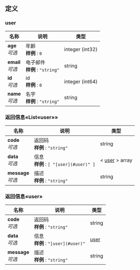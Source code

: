 
<a name="definitions"></a>
## 定义

<a name="user"></a>
### user

|名称|说明|类型|
|---|---|---|
|**age**  <br>*可选*|年齡  <br>**样例** : `0`|integer (int32)|
|**email**  <br>*可选*|电子邮件  <br>**样例** : `"string"`|string|
|**id**  <br>*可选*|id  <br>**样例** : `0`|integer (int64)|
|**name**  <br>*可选*|名字  <br>**样例** : `"string"`|string|


<a name="ac84df2c73d09727d02dce3e95f66e79"></a>
### 返回信息«List«user»»

|名称|说明|类型|
|---|---|---|
|**code**  <br>*可选*|返回码  <br>**样例** : `"string"`|string|
|**data**  <br>*可选*|信息  <br>**样例** : `[ "[user](#user)" ]`|< [user](#user) > array|
|**message**  <br>*可选*|描述  <br>**样例** : `"string"`|string|


<a name="7fc848851d4397b4476e7ae42fabba96"></a>
### 返回信息«user»

|名称|说明|类型|
|---|---|---|
|**code**  <br>*可选*|返回码  <br>**样例** : `"string"`|string|
|**data**  <br>*可选*|信息  <br>**样例** : `"[user](#user)"`|[user](#user)|
|**message**  <br>*可选*|描述  <br>**样例** : `"string"`|string|



